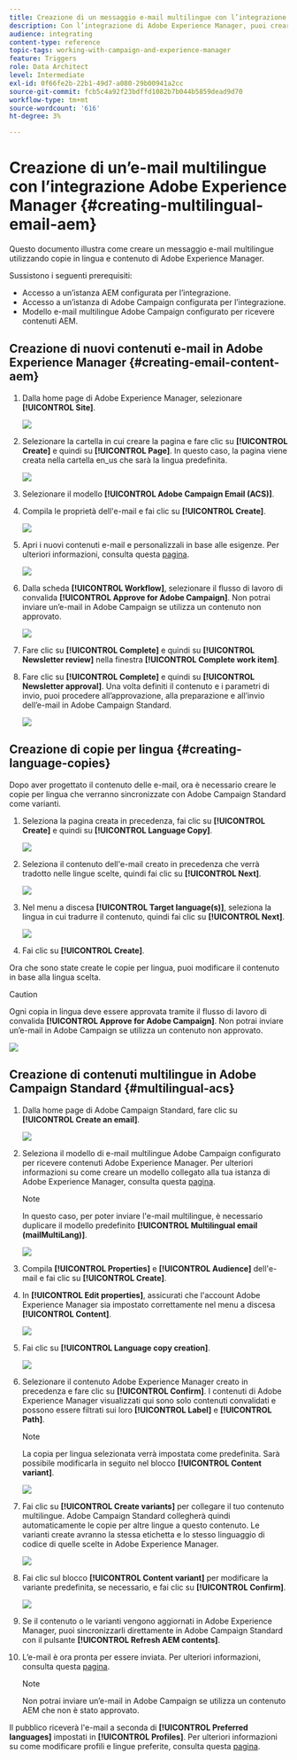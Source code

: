 ```yaml
---
title: Creazione di un messaggio e-mail multilingue con l’integrazione Adobe Experience Manager.
description: Con l’integrazione di Adobe Experience Manager, puoi creare contenuti direttamente nell’AEM e utilizzarli successivamente in Adobe Campaign.
audience: integrating
content-type: reference
topic-tags: working-with-campaign-and-experience-manager
feature: Triggers
role: Data Architect
level: Intermediate
exl-id: 0f66fe2b-22b1-49d7-a080-29b00941a2cc
source-git-commit: fcb5c4a92f23bdffd1082b7b044b5859dead9d70
workflow-type: tm+mt
source-wordcount: '616'
ht-degree: 3%

---
```


# Creazione di un’e-mail multilingue con l’integrazione Adobe Experience Manager {#creating-multilingual-email-aem}

Questo documento illustra come creare un messaggio e-mail multilingue utilizzando copie in lingua e contenuto di Adobe Experience Manager.

Sussistono i seguenti prerequisiti:

* Accesso a un’istanza AEM configurata per l’integrazione.
* Accesso a un’istanza di Adobe Campaign configurata per l’integrazione.
* Modello e-mail multilingue Adobe Campaign configurato per ricevere contenuti AEM.

## Creazione di nuovi contenuti e-mail in Adobe Experience Manager {#creating-email-content-aem}

1. Dalla home page di Adobe Experience Manager, selezionare **[!UICONTROL Site]**.

   ![](assets/aem_acs_1.png)

1. Selezionare la cartella in cui creare la pagina e fare clic su **[!UICONTROL Create]** e quindi su **[!UICONTROL Page]**. In questo caso, la pagina viene creata nella cartella en_us che sarà la lingua predefinita.

   ![](assets/aem_acs_2.png)

1. Selezionare il modello **[!UICONTROL Adobe Campaign Email (ACS)]**.

1. Compila le proprietà dell&#39;e-mail e fai clic su **[!UICONTROL Create]**.

   ![](assets/aem_acs_3.png)

1. Apri i nuovi contenuti e-mail e personalizzali in base alle esigenze. Per ulteriori informazioni, consulta questa [pagina](../../integrating/using/creating-email-experience-manager.md#editing-email-aem).

   ![](assets/aem_acs_4.png)

1. Dalla scheda **[!UICONTROL Workflow]**, selezionare il flusso di lavoro di convalida **[!UICONTROL Approve for Adobe Campaign]**. Non potrai inviare un’e-mail in Adobe Campaign se utilizza un contenuto non approvato.

   ![](assets/aem_acs_7.png)

1. Fare clic su **[!UICONTROL Complete]** e quindi su **[!UICONTROL Newsletter review]** nella finestra **[!UICONTROL Complete work item]**.

1. Fare clic su **[!UICONTROL Complete]** e quindi su **[!UICONTROL Newsletter approval]**. Una volta definiti il contenuto e i parametri di invio, puoi procedere all’approvazione, alla preparazione e all’invio dell’e-mail in Adobe Campaign Standard.

   ![](assets/aem_acs_8.png)

## Creazione di copie per lingua {#creating-language-copies}

Dopo aver progettato il contenuto delle e-mail, ora è necessario creare le copie per lingua che verranno sincronizzate con Adobe Campaign Standard come varianti.

1. Seleziona la pagina creata in precedenza, fai clic su **[!UICONTROL Create]** e quindi su **[!UICONTROL Language Copy]**.

   ![](assets/aem_acs_5.png)

1. Seleziona il contenuto dell&#39;e-mail creato in precedenza che verrà tradotto nelle lingue scelte, quindi fai clic su **[!UICONTROL Next]**.

   ![](assets/aem_acs_6.png)

1. Nel menu a discesa **[!UICONTROL Target language(s)]**, seleziona la lingua in cui tradurre il contenuto, quindi fai clic su **[!UICONTROL Next]**.

   ![](assets/aem_acs_9.png)

1. Fai clic su **[!UICONTROL Create]**.

Ora che sono state create le copie per lingua, puoi modificare il contenuto in base alla lingua scelta.

>[!CAUTION]
>
>Ogni copia in lingua deve essere approvata tramite il flusso di lavoro di convalida **[!UICONTROL Approve for Adobe Campaign]**. Non potrai inviare un’e-mail in Adobe Campaign se utilizza un contenuto non approvato.

![](assets/aem_acs_11.png)

## Creazione di contenuti multilingue in Adobe Campaign Standard {#multilingual-acs}

1. Dalla home page di Adobe Campaign Standard, fare clic su **[!UICONTROL Create an email]**.

   ![](assets/aem_acs_12.png)

1. Seleziona il modello di e-mail multilingue Adobe Campaign configurato per ricevere contenuti Adobe Experience Manager. Per ulteriori informazioni su come creare un modello collegato alla tua istanza di Adobe Experience Manager, consulta questa [pagina](../../integrating/using/configure-experience-manager.md#config-acs).

   >[!NOTE]
   >
   >In questo caso, per poter inviare l&#39;e-mail multilingue, è necessario duplicare il modello predefinito **[!UICONTROL Multilingual email (mailMultiLang)]**.

   ![](assets/aem_acs_13.png)

1. Compila **[!UICONTROL Properties]** e **[!UICONTROL Audience]** dell&#39;e-mail e fai clic su **[!UICONTROL Create]**.

1. In **[!UICONTROL Edit properties]**, assicurati che l&#39;account Adobe Experience Manager sia impostato correttamente nel menu a discesa **[!UICONTROL Content]**.

   ![](assets/aem_acs_20.png)

1. Fai clic su **[!UICONTROL Language copy creation]**.

   ![](assets/aem_acs_16.png)

1. Selezionare il contenuto Adobe Experience Manager creato in precedenza e fare clic su **[!UICONTROL Confirm]**. I contenuti di Adobe Experience Manager visualizzati qui sono solo contenuti convalidati e possono essere filtrati sui loro **[!UICONTROL Label]** e **[!UICONTROL Path]**.

   >[!NOTE]
   >
   >La copia per lingua selezionata verrà impostata come predefinita. Sarà possibile modificarla in seguito nel blocco **[!UICONTROL Content variant]**.

   ![](assets/aem_acs_17.png)

1. Fai clic su **[!UICONTROL Create variants]** per collegare il tuo contenuto multilingue. Adobe Campaign Standard collegherà quindi automaticamente le copie per altre lingue a questo contenuto. Le varianti create avranno la stessa etichetta e lo stesso linguaggio di codice di quelle scelte in Adobe Experience Manager.

   ![](assets/aem_acs_18.png)

1. Fai clic sul blocco **[!UICONTROL Content variant]** per modificare la variante predefinita, se necessario, e fai clic su **[!UICONTROL Confirm]**.

   ![](assets/aem_acs_19.png)

1. Se il contenuto o le varianti vengono aggiornati in Adobe Experience Manager, puoi sincronizzarli direttamente in Adobe Campaign Standard con il pulsante **[!UICONTROL Refresh AEM contents]**.

1. L’e-mail è ora pronta per essere inviata. Per ulteriori informazioni, consulta questa [pagina](../../sending/using/get-started-sending-messages.md).

   >[!NOTE]
   >
   >Non potrai inviare un’e-mail in Adobe Campaign se utilizza un contenuto AEM che non è stato approvato.

Il pubblico riceverà l&#39;e-mail a seconda di **[!UICONTROL Preferred languages]** impostati in **[!UICONTROL Profiles]**. Per ulteriori informazioni su come modificare profili e lingue preferite, consulta questa [pagina](../../audiences/using/editing-profiles.md).

